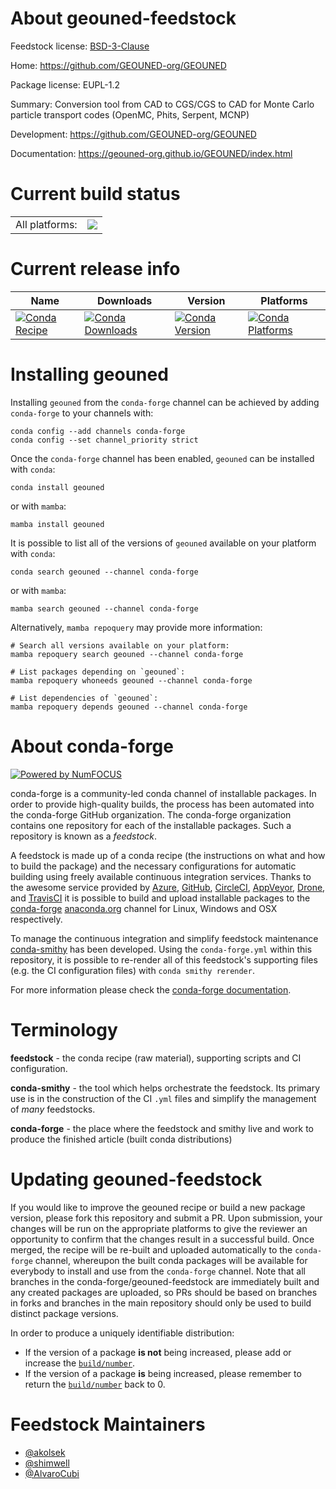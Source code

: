 About geouned-feedstock
=======================

Feedstock license: [BSD-3-Clause](https://github.com/conda-forge/geouned-feedstock/blob/main/LICENSE.txt)

Home: https://github.com/GEOUNED-org/GEOUNED

Package license: EUPL-1.2

Summary: Conversion tool from CAD to CGS/CGS to CAD for Monte Carlo particle transport codes (OpenMC, Phits, Serpent, MCNP)

Development: https://github.com/GEOUNED-org/GEOUNED

Documentation: https://geouned-org.github.io/GEOUNED/index.html

Current build status
====================


<table><tr><td>All platforms:</td>
    <td>
      <a href="https://dev.azure.com/conda-forge/feedstock-builds/_build/latest?definitionId=22417&branchName=main">
        <img src="https://dev.azure.com/conda-forge/feedstock-builds/_apis/build/status/geouned-feedstock?branchName=main">
      </a>
    </td>
  </tr>
</table>

Current release info
====================

| Name | Downloads | Version | Platforms |
| --- | --- | --- | --- |
| [![Conda Recipe](https://img.shields.io/badge/recipe-geouned-green.svg)](https://anaconda.org/conda-forge/geouned) | [![Conda Downloads](https://img.shields.io/conda/dn/conda-forge/geouned.svg)](https://anaconda.org/conda-forge/geouned) | [![Conda Version](https://img.shields.io/conda/vn/conda-forge/geouned.svg)](https://anaconda.org/conda-forge/geouned) | [![Conda Platforms](https://img.shields.io/conda/pn/conda-forge/geouned.svg)](https://anaconda.org/conda-forge/geouned) |

Installing geouned
==================

Installing `geouned` from the `conda-forge` channel can be achieved by adding `conda-forge` to your channels with:

```
conda config --add channels conda-forge
conda config --set channel_priority strict
```

Once the `conda-forge` channel has been enabled, `geouned` can be installed with `conda`:

```
conda install geouned
```

or with `mamba`:

```
mamba install geouned
```

It is possible to list all of the versions of `geouned` available on your platform with `conda`:

```
conda search geouned --channel conda-forge
```

or with `mamba`:

```
mamba search geouned --channel conda-forge
```

Alternatively, `mamba repoquery` may provide more information:

```
# Search all versions available on your platform:
mamba repoquery search geouned --channel conda-forge

# List packages depending on `geouned`:
mamba repoquery whoneeds geouned --channel conda-forge

# List dependencies of `geouned`:
mamba repoquery depends geouned --channel conda-forge
```


About conda-forge
=================

[![Powered by
NumFOCUS](https://img.shields.io/badge/powered%20by-NumFOCUS-orange.svg?style=flat&colorA=E1523D&colorB=007D8A)](https://numfocus.org)

conda-forge is a community-led conda channel of installable packages.
In order to provide high-quality builds, the process has been automated into the
conda-forge GitHub organization. The conda-forge organization contains one repository
for each of the installable packages. Such a repository is known as a *feedstock*.

A feedstock is made up of a conda recipe (the instructions on what and how to build
the package) and the necessary configurations for automatic building using freely
available continuous integration services. Thanks to the awesome service provided by
[Azure](https://azure.microsoft.com/en-us/services/devops/), [GitHub](https://github.com/),
[CircleCI](https://circleci.com/), [AppVeyor](https://www.appveyor.com/),
[Drone](https://cloud.drone.io/welcome), and [TravisCI](https://travis-ci.com/)
it is possible to build and upload installable packages to the
[conda-forge](https://anaconda.org/conda-forge) [anaconda.org](https://anaconda.org/)
channel for Linux, Windows and OSX respectively.

To manage the continuous integration and simplify feedstock maintenance
[conda-smithy](https://github.com/conda-forge/conda-smithy) has been developed.
Using the ``conda-forge.yml`` within this repository, it is possible to re-render all of
this feedstock's supporting files (e.g. the CI configuration files) with ``conda smithy rerender``.

For more information please check the [conda-forge documentation](https://conda-forge.org/docs/).

Terminology
===========

**feedstock** - the conda recipe (raw material), supporting scripts and CI configuration.

**conda-smithy** - the tool which helps orchestrate the feedstock.
                   Its primary use is in the construction of the CI ``.yml`` files
                   and simplify the management of *many* feedstocks.

**conda-forge** - the place where the feedstock and smithy live and work to
                  produce the finished article (built conda distributions)


Updating geouned-feedstock
==========================

If you would like to improve the geouned recipe or build a new
package version, please fork this repository and submit a PR. Upon submission,
your changes will be run on the appropriate platforms to give the reviewer an
opportunity to confirm that the changes result in a successful build. Once
merged, the recipe will be re-built and uploaded automatically to the
`conda-forge` channel, whereupon the built conda packages will be available for
everybody to install and use from the `conda-forge` channel.
Note that all branches in the conda-forge/geouned-feedstock are
immediately built and any created packages are uploaded, so PRs should be based
on branches in forks and branches in the main repository should only be used to
build distinct package versions.

In order to produce a uniquely identifiable distribution:
 * If the version of a package **is not** being increased, please add or increase
   the [``build/number``](https://docs.conda.io/projects/conda-build/en/latest/resources/define-metadata.html#build-number-and-string).
 * If the version of a package **is** being increased, please remember to return
   the [``build/number``](https://docs.conda.io/projects/conda-build/en/latest/resources/define-metadata.html#build-number-and-string)
   back to 0.

Feedstock Maintainers
=====================

* [@akolsek](https://github.com/akolsek/)
* [@shimwell](https://github.com/shimwell/)
* [@AlvaroCubi](https://github.com/AlvaroCubi/)

